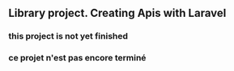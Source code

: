 ## Library project. Creating Apis with Laravel

### this project is not yet finished
### ce projet n'est pas encore terminé
